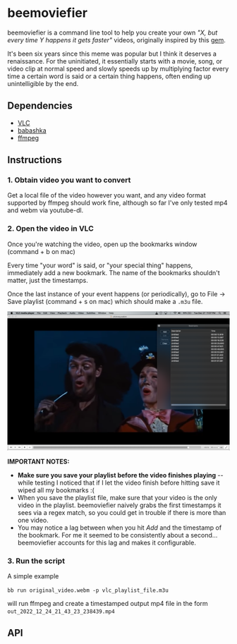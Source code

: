# beemoviefier

beemoviefier is a command line tool to help you create your own *"X, but every time Y happens it gets faster"* videos, originally inspired by this [gem](https://www.youtube.com/watch?v=W31e9meX9S4&t=177s).

It's been six years since this meme was popular but I think it deserves a renaissance.
For the uninitiated, it essentially starts with a movie, song, or video clip at normal speed
and slowly speeds up by multiplying factor every time a certain word is said or a certain thing happens,
often ending up unintelligible by the end.

## Dependencies

- [VLC](https://www.videolan.org/vlc/)
- [babashka](https://github.com/babashka/babashka#installation)
- [ffmpeg](https://ffmpeg.org/download.html)

## Instructions

### 1. Obtain video you want to convert
Get a local file of the video however you want, and any video format supported by ffmpeg should work fine, although so far I've only tested mp4 and webm via youtube-dl.

### 2. Open the video in VLC

Once you're watching the video, open up the bookmarks window (command + b on mac)

Every time "your word" is said, or "your special thing" happens, immediately add a new bookmark. The name of the bookmarks shouldn't matter, just the timestamps.

Once the last instance of your event happens (or periodically), go to File -> Save playlist (command + s on mac) which should make a `.m3u` file.

![Screenshot of VLC with bookmarks](docs/chimney.png)

**IMPORTANT NOTES:**
- **Make sure you save your playlist before the video finishes playing** -- while testing I noticed that if I let the video finish before hitting save it wiped all my bookmarks :(
- When you save the playlist file, make sure that your video is the only video in the playlist. beemoviefier naively grabs the first timestamps it sees via a regex match, so you could get in trouble if there is more than one video.
- You may notice a lag between when you hit *Add* and the timestamp of the bookmark. For me it seemed to be consistently about a second... beemoviefier accounts for this lag and makes it configurable.

### 3. Run the script

A simple example

`bb run original_video.webm -p vlc_playlist_file.m3u`

will run ffmpeg and create a timestamped output mp4 file in the form `out_2022_12_24_21_43_23_238439.mp4`

## API
